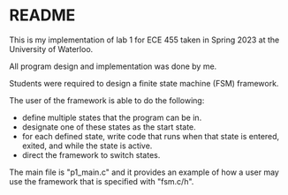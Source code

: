 # README

This is my implementation of lab 1 for ECE 455 taken in Spring 2023 at the University of Waterloo. 

All program design and implementation was done by me.

Students were required to design a finite state machine (FSM) framework.

The user of the framework is able to do the following:

* define multiple states that the program can be in.
* designate one of these states as the start state.
* for each defined state, write code that runs when that state is entered, exited, and while the state is active.
* direct the framework to switch states.

The main file is "p1_main.c" and it provides an example of how a user may use the framework that is specified with "fsm.c/h".

